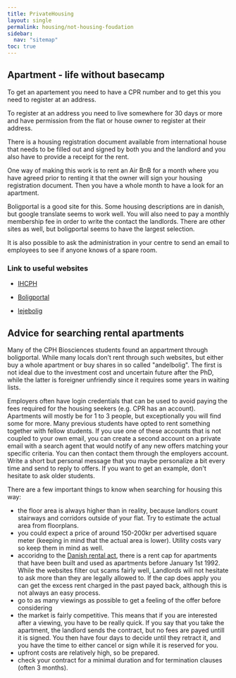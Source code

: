```yaml
---
title: PrivateHousing
layout: single
permalink: housing/not-housing-foudation
sidebar:
  nav: "sitemap"
toc: true
---
```



## Apartment - life without basecamp

To get an apartement you need to have a CPR number 
and to get this you need to register at an address. 

To register at an address you need to live somewhere for 30 days 
or more and have permission from the flat or house owner to register at their address.

There is a housing registration document available from international house 
that needs to be filled out and signed by both you and the landlord 
and you also have to provide a receipt for the rent.
  

One way of making this work is to rent an Air BnB for a month 
where you have agreed prior to renting it that the owner 
will sign your housing registration document. 
Then you have a whole month to have a look for an apartment.

Boligportal is a good site for this. Some housing descriptions are in danish, 
but google translate seems to work well. You will also need to pay a monthly membership fee in order to write the contact the landlords. There are other sites as well, but boligportal seems to have the largest selection. 

It is also possible to ask the administration in your centre 
to send an email to employees to see if anyone knows of a spare room.


### Link to useful websites

- [IHCPH](https://ihcph.kk.dk/indhold/documentation-requirements-and-examples)

- [Boligportal](https://www.boligportal.dk/?gclid=Cj0KCQiAuefvBRDXARIsAFEOQ9H5daFK1q-W6NFZlCxCCRUz_Ac_Z9IC6Els5Vjem0ZXNJKnEie8UpAaAiZ1EALw_wcB)

- [lejebolig](https://www.lejebolig.dk/)

## Advice for searching rental apartments

Many of the CPH Biosciences students found an appartment through boligportal. While many locals don’t rent through such websites, but either buy a whole apartment or buy shares in so called "andelbolig". The first is not ideal due to the investment cost and uncertain future after the PhD, while the latter is foreigner unfriendly since it requires some years in waiting lists. 

Employers often have login credentials that can be used to avoid paying the fees required for the housing seekers (e.g. CPR has an account). Apartments will mostly be for 1 to 3 people, but exceptionally you will find some for more. Many previous students have opted to rent something together with fellow students. If you use one of these accounts that is not coupled to your own email, you can create a second account on a private email with a search agent that would notify of any new offers matching your specific criteria. You can then contact them through the employers account. Write a short but personal message that you maybe personalize a bit every time and send to reply to offers. If you want to get an example, don't hesitate to ask older students.

There are a few important things to know when searching for housing this way:
 - the floor area is always higher than in reality, because landlors count stairways and corridors outside of your flat. Try to estimate the actual area from floorplans.
 - you could expect a price of around 150-200kr per advertised square meter (keeping in mind that the actual area is lower). Utility costs vary so keep them in mind as well.
 - accoridng to the [Danish rental act](https://www.retsinformation.dk/eli/lta/2016/227), there is a rent cap for apartments that have been built and used as apartments before January 1st 1992. While the websites filter out scams fairly well, Landlords will not hesitate to ask more than they are legally allowed to. If the cap does apply you can get the excess rent charged in the past payed back, although this is not always an easy process.
 - go to as many viewings as possible to get a feeling of the offer before considering
 - the market is fairly competitive. This means that if you are interested after a viewing, you have to be really quick. If you say that you take the apartment, the landlord sends the contract, but no fees are payed untill it is signed. You then have four days to decide until they retract it, and you have the time to either cancel or sign while it is reserved for you.
 - upfront costs are relatively high, so be prepared.
 - check your contract for a minimal duration and for termination clauses (often 3 months).

